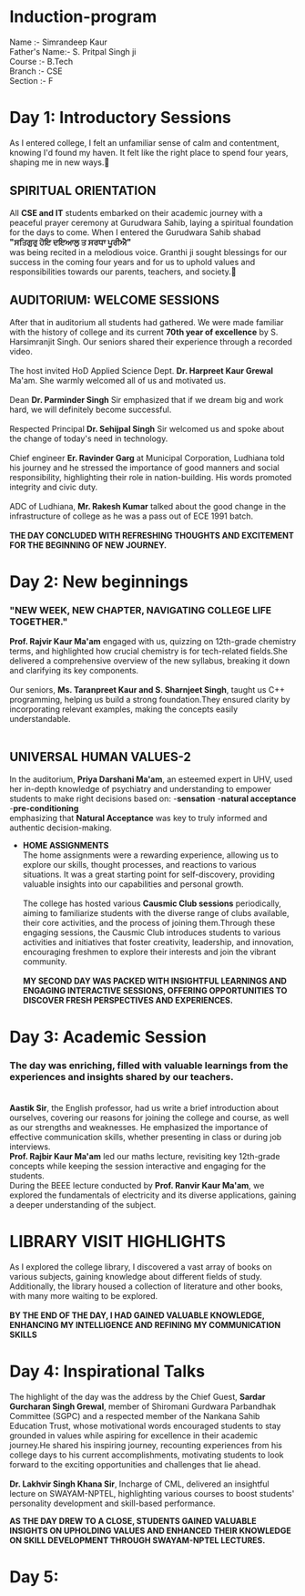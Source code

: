 # Induction-program
Name :- Simrandeep Kaur<br>
Father's Name:- S. Pritpal Singh ji<br>
Course :- B.Tech<br>
Branch :- CSE<br>
Section :- F<br>

# Day 1: Introductory Sessions
As I entered college, I felt an unfamiliar sense of calm and contentment, knowing I'd found my haven. It felt like the right place to spend four years, shaping me in new ways.🌼
<br>
## SPIRITUAL ORIENTATION  
All **CSE and IT** students embarked on their academic journey with a peaceful prayer ceremony at Gurudwara Sahib, laying a spiritual foundation for the days to come.
When I entered the Gurudwara Sahib shabad <br>
**"ਸਤਿਗੁਰੁ ਹੋਇ ਦਇਆਲੁ ਤ ਸਰਧਾ ਪੂਰੀਐ"** <br>
was being recited in a melodious voice. Granthi ji sought blessings for our success in the coming four years and for us to uphold values and responsibilities towards our parents, teachers, and society.🙏
<br>
## AUDITORIUM: WELCOME SESSIONS
After that in auditorium  all students had gathered. We were made familiar with the history of college and its current **70th year of excellence** by S. Harsimranjit Singh. Our seniors shared their experience through a recorded video. <br> <br>
The host invited HoD Applied Science Dept. **Dr. Harpreet Kaur Grewal** Ma'am. She warmly welcomed all of us and motivated us.<br><br>
Dean **Dr. Parminder Singh** Sir emphasized that if we dream big and work hard, we will definitely become successful.<br><br>
Respected Principal **Dr. Sehijpal Singh** Sir welcomed us and spoke about the change of today's need in technology.
<br><br>
Chief engineer **Er. Ravinder Garg** at Municipal Corporation, Ludhiana told his journey and he stressed the importance of good manners and social responsibility, highlighting their role in nation-building. His words promoted integrity and civic duty. <br><br>
ADC of Ludhiana, **Mr. Rakesh Kumar** talked about the good change in the infrastructure of college as he was a pass out of ECE 1991 batch. <br> <br>
**THE DAY CONCLUDED WITH REFRESHING THOUGHTS AND EXCITEMENT FOR THE BEGINNING OF NEW JOURNEY.**


# Day 2: New beginnings
### "NEW WEEK, NEW CHAPTER, NAVIGATING COLLEGE LIFE TOGETHER."<br>
**Prof. Rajvir Kaur Ma'am** engaged with us, quizzing on 12th-grade chemistry terms, and highlighted how crucial chemistry is for tech-related fields.She delivered a comprehensive overview of the new syllabus, breaking it down and clarifying its key components.<br><br>
Our seniors, **Ms. Taranpreet Kaur and S. Sharnjeet Singh**, taught us C++ programming, helping us build a strong foundation.They ensured clarity by incorporating relevant examples, making the concepts easily understandable.<br> <br>
## UNIVERSAL HUMAN VALUES-2 <br>
In the auditorium, **Priya Darshani Ma'am**, an esteemed expert in UHV, used her in-depth knowledge of psychiatry and understanding to empower students to make right decisions based on:
-**sensation**
-**natural acceptance**
-**pre-conditioning** <br>
emphasizing that **Natural Acceptance** was key to truly informed and authentic decision-making.<br>
- **HOME ASSIGNMENTS**<br>
The home assignments were a  rewarding experience, allowing us to explore our skills, thought processes, and reactions to various situations. It was a great starting point for self-discovery, providing valuable insights into our capabilities and personal growth.<br> <br>
The college has hosted various **Causmic Club sessions** periodically, aiming to familiarize students with the diverse range of clubs available, their core activities, and the process of joining them.Through these engaging sessions, the Causmic Club introduces students to various activities and initiatives that foster creativity, leadership, and innovation, encouraging freshmen to explore their interests and join the vibrant community. <br> <br>
**MY SECOND DAY WAS PACKED WITH INSIGHTFUL LEARNINGS AND ENGAGING INTERACTIVE SESSIONS, OFFERING OPPORTUNITIES TO DISCOVER FRESH PERSPECTIVES AND EXPERIENCES.**

# Day 3: Academic Session
### The day was enriching, filled with valuable learnings from the experiences and insights shared by our teachers. <br> <br>

**Aastik Sir**, the English professor, had us write a brief introduction about ourselves, covering our reasons for joining the college and course, as well as our strengths and weaknesses. He emphasized the importance of effective communication skills, whether presenting in class or during job interviews. <br>
**Prof. Rajbir Kaur Ma'am** led our maths lecture, revisiting key 12th-grade concepts while keeping the session interactive and engaging for the students.<br>
During the BEEE lecture conducted by **Prof. Ranvir Kaur Ma'am**, we explored the fundamentals of electricity and its diverse applications, gaining a deeper understanding of the subject.<br>

# LIBRARY VISIT HIGHLIGHTS

As I explored the college library, I discovered a vast array of books on various subjects, gaining knowledge about different fields of study. Additionally, the library housed a collection of literature and other books, with many more waiting to be explored.<br> <br>
**BY THE END OF THE DAY, I HAD GAINED VALUABLE KNOWLEDGE, ENHANCING MY INTELLIGENCE AND REFINING MY COMMUNICATION SKILLS**<br> 
# Day 4: Inspirational Talks

The highlight of the day was the address by the Chief Guest, **Sardar Gurcharan Singh Grewal**, member of Shiromani Gurdwara Parbandhak Committee (SGPC) and a respected member of the Nankana Sahib Education Trust, whose motivational words encouraged students to stay grounded in values while aspiring for excellence in their academic journey.He shared his inspiring journey, recounting experiences from his college days to his current accomplishments, motivating students to look forward to the exciting opportunities and challenges that lie ahead.<br> <br>
**Dr. Lakhvir Singh Khana Sir**, Incharge of CML, delivered an insightful lecture on SWAYAM-NPTEL, highlighting various courses to boost students' personality development and skill-based performance.<br>

**AS THE DAY DREW TO A CLOSE, STUDENTS GAINED VALUABLE INSIGHTS ON UPHOLDING VALUES AND ENHANCED THEIR KNOWLEDGE ON SKILL DEVELOPMENT THROUGH SWAYAM-NPTEL LECTURES.**

# Day 5:






